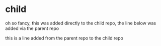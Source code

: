 # child

oh so fancy, this was added directly to the child repo, the line below was added via the parent repo

this is a line added from the parent repo to the child repo
